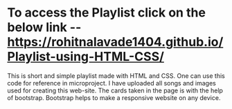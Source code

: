 # To access the Playlist click on the below link -- https://rohitnalavade1404.github.io/Playlist-using-HTML-CSS/




This is short and simple playlist made with HTML and CSS. One can use this code for reference in microproject. I have uploaded all songs and images used for creating this web-site.  The cards taken in the page is with the help of bootstrap. Bootstrap helps to make a responsive website on any device.


